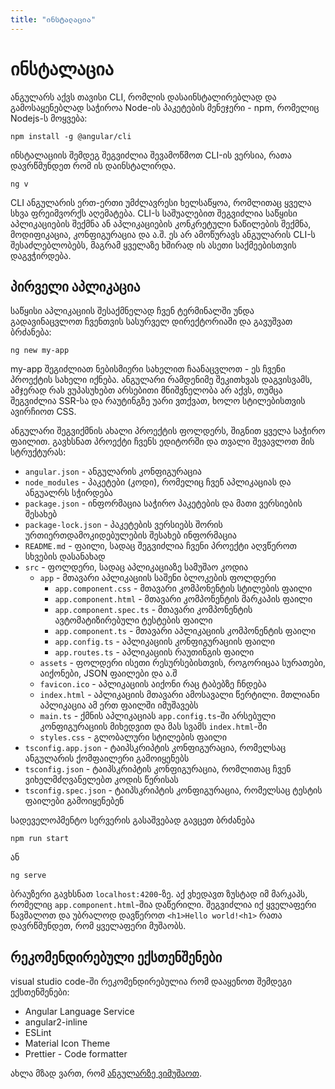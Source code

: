 ```yaml
---
title: "ინსტალაცია"
---
```


# ინსტალაცია

ანგულარს აქვს თავისი CLI, რომლის დასაინსტალირებლად და გამოსაყენებლად საჭიროა
Node-ის პაკეტების მენეჯერი - npm, რომელიც Nodejs-ს მოყვება:

```
npm install -g @angular/cli
```

ინსტალაციის შემდეგ შეგვიძლია შევამოწმოთ CLI-ის ვერსია, რათა დავრწმუნდეთ რომ ის დაინსტალირდა.

```
ng v
```

CLI ანგულარის ერთ-ერთი უმძლავრესი ხელსაწყოა, რომლითაც ყველა სხვა ფრეიმვორქს აღემატება.
CLI-ს საშუალებით შეგვიძლია საწყისი აპლიკაციების შექმნა ან აპლიკაციების კონკრეტული ნაწილების
შექმნა, მოდიფიკაცია, კონფიგურაცია და ა.შ. ეს არ ამოწურავს ანგულარის CLI-ს შესაძლებლობებს,
მაგრამ ყველაზე ხშირად ის ასეთი საქმეებისთვის დაგვჭირდება.

## პირველი აპლიკაცია

საწყისი აპლიკაციის შესაქმნელად ჩვენ ტერმინალში უნდა გადავინაცვლოთ ჩვენთვის სასურველ დირექტორიაში
და გავუშვათ ბრძანება:

```
ng new my-app
```

my-app შეგიძლიათ ნებისმიერი სახელით ჩაანაცვლოთ - ეს ჩვენი პროექტის სახელი იქნება.
ანგულარი რამდენიმე შეკითხვას დაგვისვამს, ამჯერად რას ვუპასუხებთ არსებითი მნიშვნელობა
არ აქვს, თუმცა შეგვიძლია SSR-სა და რაუტინგზე უარი ვთქვათ, ხოლო სტილებისთვის ავირჩიოთ CSS.

ანგულარი შეგვიქმნის ახალი პროექტის ფოლდერს, შიგნით ყველა საჭირო ფაილით. გავხსნათ პროექტი
ჩვენს ედიტორში და თვალი შევავლოთ მის სტრუქტურას:

- `angular.json` - ანგულარის კონფიგურაცია
- `node_modules` - პაკეტები (კოდი), რომელიც ჩვენ აპლიკაციას და ანგუალრს სჭირდება
- `package.json` - ინფორმაცია საჭირო პაკეტების და მათი ვერსიების შესახებ
- `package-lock.json` - პაკეტების ვერსიებს შორის ურთიერთდამოკიდებულების შესახებ ინფორმაცია
- `README.md` - ფაილი, სადაც შეგვიძლია ჩვენი პროექტი აღვწეროთ სხვების დასანახად
- `src` - ფოლდერი, სადაც აპლიკაციაზე სამუშაო კოდია
  - `app` - მთავარი აპლიკაციის საშენი ბლოკების ფოლდერი
    - `app.component.css` - მთავარი კომპონენტის სტილების ფაილი
    - `app.component.html` - მთავარი კომპონენტის მარკაპის ფაილი
    - `app.component.spec.ts` - მთავარი კომპონენტის ავტომატიზირებული ტესტების ფაილი
    - `app.component.ts` - მთავარი აპლიკაციის კომპონენტის ფაილი
    - `app.config.ts` - აპლიკაციის კონფიგურაციის ფაილი
    - `app.routes.ts` - აპლიკაციის რაუთინგის ფაილი
  - `assets` - ფოლდერი ისეთი რესურსებისთვის, როგორიცაა სურათები, აიქონები, JSON ფაილები და ა.შ
  - `favicon.ico` - აპლიკაციის აიქონი რაც ტაბებზე ჩნდება
  - `index.html` - აპლიკაციის მთავარი ამოსავალი წერტილი. მთლიანი აპლიკაცია ამ ერთ ფაილში იმუშავებს
  - `main.ts` - ქმნის აპლიკაციას `app.config.ts`-ში არსებული კონფიგურაციის მიხედვით და მას სვამს `index.html`-ში
  - `styles.css` - გლობალური სტილების ფაილი
- `tsconfig.app.json` - ტაიპსკრიპტის კონფიგურაცია, რომელსაც ანგულარის ქომფაილერი გამოიყენებს
- `tsconfig.json` - ტაიპსკრიპტის კონფიგურაცია, რომლითაც ჩვენ ვიხელმძღვანელებთ კოდის წერისას
- `tsconfig.spec.json` - ტაიპსკრიპტის კონფიგურაცია, რომელსაც ტესტის ფაილები გამოიყენებენ

სადეველოპმენტო სერვერის გასაშვებად გავცეთ ბრძანება

```
npm run start
```

ან

```
ng serve
```

ბრაუზერი გავხსნათ `localhost:4200`-ზე. აქ ვხედავთ ზუსტად იმ მარკაპს, რომელიც `app.component.html`-შია დაწერილი.
შეგვიძლია იქ ყველაფერი წავშალოთ და უბრალოდ დავწეროთ `<h1>Hello world!<h1>` რათა დავრწმუნდეთ, რომ ყველაფერი
მუშაობს.

## რეკომენდირებული ექსთენშენები

visual studio code-ში რეკომენდირებულია რომ დააყენოთ შემდეგი ექსთენშენები:

- Angular Language Service
- angular2-inline
- ESLint
- Material Icon Theme
- Prettier - Code formatter

ახლა მზად ვართ, რომ [ანგულარზე ვიმუშაოთ](./creating-component.html).
